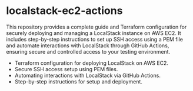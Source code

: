 # localstack-ec2-actions
This repository provides a complete guide and Terraform configuration for securely deploying and managing a LocalStack instance on AWS EC2. It includes step-by-step instructions to set up SSH access using a PEM file and automate interactions with LocalStack through GitHub Actions, ensuring secure and controlled access to your testing environment.

- Terraform configuration for deploying LocalStack on AWS EC2.
- Secure SSH access setup using PEM files.
- Automating interactions with LocalStack via GitHub Actions.
- Step-by-step instructions for setup and deployment.
